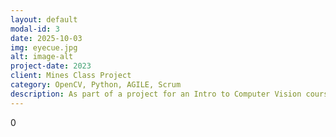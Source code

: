 ```yaml
---
layout: default
modal-id: 3
date: 2025-10-03
img: eyecue.jpg
alt: image-alt
project-date: 2023
client: Mines Class Project
category: OpenCV, Python, AGILE, Scrum
description: As part of a project for an Intro to Computer Vision course, my team worked on a program that would use OpenCV to detect the pedestrian walk signal on the other side of a stoplight, and read out the information on it. We designed this program to help people with visual impairments cross more safely. This was a great learning experience, as although our software didn't turn out perfect in the end, we learned a lot about how real world conditions wildly impact something like computer vision, and gave us insight into ways that these issues are tackled, as well as the innate limitations to such software. It was also a great experience learning co-development strategies and practicing AGILE/Scrum structures.
---
```

0